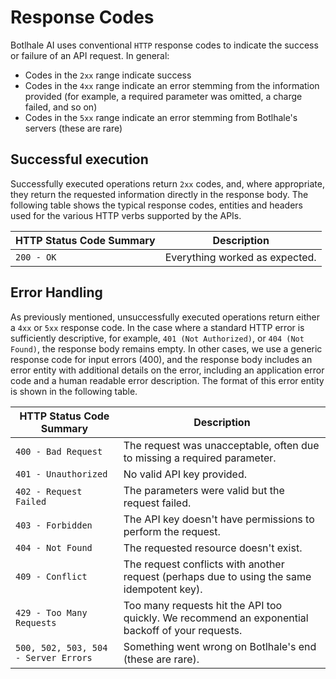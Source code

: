 # Response Codes

Botlhale AI uses conventional `HTTP` response codes to indicate the success or failure of an API request. In general: 

- Codes in the `2xx` range indicate success
- Codes in the `4xx` range indicate an error stemming from the information provided (for example, a required parameter was omitted, a charge failed, and so on)
- Codes in the `5xx` range indicate an error stemming from Botlhale's servers (these are rare)


## Successful execution

Successfully executed operations return `2xx` codes, and, where appropriate, they return the requested information directly in the response body. The following table shows the typical response codes, entities and headers used for the various HTTP verbs supported by the APIs.

|HTTP Status Code Summary | Description
| ------------- | ------------- |
| `200 - OK` | Everything worked as expected.| 

## Error Handling

As previously mentioned, unsuccessfully executed operations return either a `4xx` or `5xx` response code.
In the case where a standard HTTP error is sufficiently descriptive, for example, `401 (Not Authorized)`, or `404 (Not Found)`, the response body remains empty. In other cases, we use a generic response code for input errors (400), and the response body includes an error entity with additional details on the error, including an application error code and a human readable error description. The format of this error entity is shown in the following table.

| HTTP Status Code Summary | Description
| ------------- | ------------| 
| `400 - Bad Request` | The request was unacceptable, often due to missing a required parameter.| 
| `401 - Unauthorized` | No valid API key provided.| 
| `402 - Request Failed` | The parameters were valid but the request failed.| 
| `403 - Forbidden` | The API key doesn't have permissions to perform the request.| 
| `404 - Not Found` | The requested resource doesn't exist.| 
| `409 - Conflict` | The request conflicts with another request (perhaps due to using the same idempotent key).| 
| `429 - Too Many Requests` | Too many requests hit the API too quickly. We recommend an exponential backoff of your requests.| 
| `500, 502, 503, 504 - Server Errors` | Something went wrong on Botlhale's end (these are rare).
